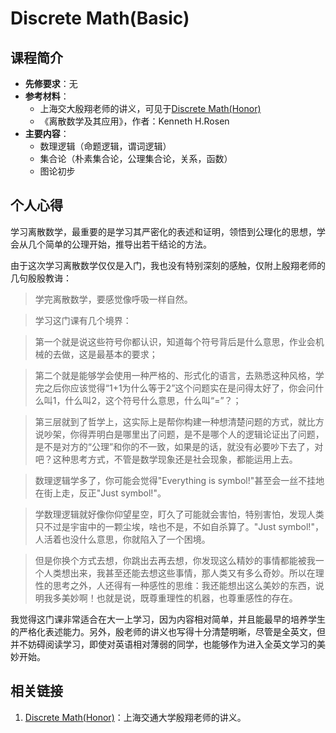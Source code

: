 # Discrete Math(Basic)

## 课程简介

- **先修要求**：无
- **参考材料**：
    - 上海交大殷翔老师的讲义，可见于[Discrete Math(Honor)](https://xiangyin.sjtu.edu.cn/teaching.html)
    - 《离散数学及其应用》，作者：Kenneth H.Rosen
- **主要内容**：
    - 数理逻辑（命题逻辑，谓词逻辑）
    - 集合论（朴素集合论，公理集合论，关系，函数）
    - 图论初步

## 个人心得

学习离散数学，最重要的是学习其严密化的表述和证明，领悟到公理化的思想，学会从几个简单的公理开始，推导出若干结论的方法。

由于这次学习离散数学仅仅是入门，我也没有特别深刻的感触，仅附上殷翔老师的几句殷殷教诲：

>学完离散数学，要感觉像呼吸一样自然。

>学习这门课有几个境界：

>第一个就是说这些符号你都认识，知道每个符号背后是什么意思，作业会机械的去做，这是最基本的要求；

>第二个就是能够学会使用一种严格的、形式化的语言，去熟悉这种风格，学完之后你应该觉得“1+1为什么等于2”这个问题实在是问得太好了，你会问什么叫1，什么叫2，这个符号什么意思，什么叫“=”？；

>第三层就到了哲学上，这实际上是帮你构建一种想清楚问题的方式，就比方说吵架，你得弄明白是哪里出了问题，是不是哪个人的逻辑论证出了问题，是不是对方的“公理”和你的不一致，如果是的话，就没有必要吵下去了，对吧？这种思考方式，不管是数学现象还是社会现象，都能运用上去。

> 数理逻辑学多了，你可能会觉得"Everything is symbol!"甚至会一丝不挂地在街上走，反正"Just symbol!"。

>学数理逻辑就好像你仰望星空，盯久了可能就会害怕，特别害怕，发现人类只不过是宇宙中的一颗尘埃，啥也不是，不如自杀算了。"Just symbol!"，人活着也没什么意思，你就陷入了一个困境。

>但是你换个方式去想，你跳出去再去想，你发现这么精妙的事情都能被我一个人类想出来，我甚至还能去想这些事情，那人类又有多么奇妙。所以在理性的思考之外，人还得有一种感性的思维：我还能想出这么美妙的东西，说明我多美妙啊！也就是说，既尊重理性的机器，也尊重感性的存在。

我觉得这门课非常适合在大一上学习，因为内容相对简单，并且能最早的培养学生的严格化表述能力。另外，殷老师的讲义也写得十分清楚明晰，尽管是全英文，但并不妨碍阅读学习，即使对英语相对薄弱的同学，也能够作为进入全英文学习的美妙开始。

## 相关链接

1. [Discrete Math(Honor)](https://xiangyin.sjtu.edu.cn/teaching.html)：上海交通大学殷翔老师的讲义。